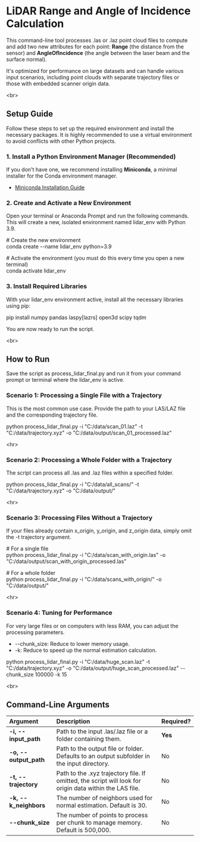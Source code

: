 # **LiDAR Range and Angle of Incidence Calculation**

This command-line tool processes .las or .laz point cloud files to compute and add two new attributes for each point: **Range** (the distance from the sensor) and **AngleOfIncidence** (the angle between the laser beam and the surface normal).

It's optimized for performance on large datasets and can handle various input scenarios, including point clouds with separate trajectory files or those with embedded scanner origin data.

\<br\>

## **Setup Guide**

Follow these steps to set up the required environment and install the necessary packages. It is highly recommended to use a virtual environment to avoid conflicts with other Python projects.

### **1\. Install a Python Environment Manager (Recommended)**

If you don't have one, we recommend installing **Miniconda**, a minimal installer for the Conda environment manager.

* [Miniconda Installation Guide](https://docs.conda.io/projects/miniconda/en/latest/)

### **2\. Create and Activate a New Environment**

Open your terminal or Anaconda Prompt and run the following commands. This will create a new, isolated environment named lidar\_env with Python 3.9.

\# Create the new environment  
conda create \--name lidar\_env python=3.9

\# Activate the environment (you must do this every time you open a new terminal)  
conda activate lidar\_env

### **3\. Install Required Libraries**

With your lidar\_env environment active, install all the necessary libraries using pip:

pip install numpy pandas laspy\[lazrs\] open3d scipy tqdm

You are now ready to run the script.

\<br\>

## **How to Run**

Save the script as process\_lidar\_final.py and run it from your command prompt or terminal where the lidar\_env is active.

### **Scenario 1: Processing a Single File with a Trajectory**

This is the most common use case. Provide the path to your LAS/LAZ file and the corresponding trajectory file.

python process\_lidar\_final.py \-i "C:/data/scan\_01.laz" \-t "C:/data/trajectory.xyz" \-o "C:/data/output/scan\_01\_processed.laz"

\<hr\>

### **Scenario 2: Processing a Whole Folder with a Trajectory**

The script can process all .las and .laz files within a specified folder.

python process\_lidar\_final.py \-i "C:/data/all\_scans/" \-t "C:/data/trajectory.xyz" \-o "C:/data/output/"

\<hr\>

### **Scenario 3: Processing Files Without a Trajectory**

If your files already contain x\_origin, y\_origin, and z\_origin data, simply omit the \-t trajectory argument.

\# For a single file  
python process\_lidar\_final.py \-i "C:/data/scan\_with\_origin.las" \-o "C:/data/output/scan\_with\_origin\_processed.las"

\# For a whole folder  
python process\_lidar\_final.py \-i "C:/data/scans\_with\_origin/" \-o "C:/data/output/"

\<hr\>

### **Scenario 4: Tuning for Performance**

For very large files or on computers with less RAM, you can adjust the processing parameters.

* \--chunk\_size: Reduce to lower memory usage.  
* \-k: Reduce to speed up the normal estimation calculation.

python process\_lidar\_final.py \-i "C:/data/huge\_scan.laz" \-t "C:/data/trajectory.xyz" \-o "C:/data/output/huge\_scan\_processed.laz" \--chunk\_size 100000 \-k 15

\<br\>

## **Command-Line Arguments**

| Argument | Description | Required? |
| :---- | :---- | :---- |
| **\-i, \--input\_path** | Path to the input .las/.laz file or a folder containing them. | **Yes** |
| **\-o, \--output\_path** | Path to the output file or folder. Defaults to an output subfolder in the input directory. | No |
| **\-t, \--trajectory** | Path to the .xyz trajectory file. If omitted, the script will look for origin data within the LAS file. | No |
| **\-k, \--k\_neighbors** | The number of neighbors used for normal estimation. Default is 30\. | No |
| **\--chunk\_size** | The number of points to process per chunk to manage memory. Default is 500,000. | No |

